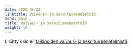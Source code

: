 ```yaml
---
date: 2020-06-23
linktitle: Vaivaus- ja sekoitusmenetelmiä
menu: main
title: Vaivaus- ja sekoitusmenetelmiä
weight: 10
---
```


Lisätty osio eri [taikinoiden vaivaus- ja sekoitusmenetelmistä](/docs/leivonta/juurileivonnan-sekoitus-ja-vaivaustekniikat).
